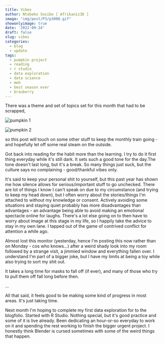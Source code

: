 ```yaml
---
title: Vibes
author: Ntobeko Sosibo [ Afrikaniz3D ]
image: "img/post/P3/p3000.gif"
showonlyimage: true
date: '2022-09-24'
draft: false
slug: vibes
categories:
  - blog
  - update
tags:
  - pumpkin project 
  - reading
  - r studio
  - data exploration
  - data science
  - meh
  - best season ever
  - brauberry
---
```


There was a theme and set of topics set for this month that had to be scrapped, 

![pumpkin 1][1]

![pumpkin 2][2]

so this post will touch on some other stuff to keep the monthly train going - and hopefully let off some real steam on the outside.

Got back into reading for the habit more than the learning. I try to do it first thing everyday while it's still dark. It sets such a good tone for the day.The tone doesn't last long, but it's a break. So many things just suck, but the culture says no complaining - good/thankful vibes only.

It's said to keep your personal shit to yourself, but this past year has shown me how silence allows for serious/important stuff to go unchecked. There are lot of things I know I can't speak on due to my circumstance (and trying to keep my head down), but I often worry about the stories/things I'm attached to without my knowledge or consent. Actively avoiding some situations and staying quiet probably has more disadvantages than advantages – an advantage being able to avoid making an emotional spectacle online for laughs. There's a lot else going on to then have to worry about image at this stage in my life, so I happily take the advice to stay in my own lane. I tapped out of  the game of contrived conflict for attention a while ago.

Almost lost this monitor (yesterday, hence I'm posting this now rather than on Monday - cos who knows...) after a weird shady look into my room  followed by a strange visit, a jimmied window and everything fallen over. I understand I'm part of a bigger joke, but I have my limits at being a toy while also trying to sort my shit out.

It takes a long time for masks to fall off (if ever), and many of those who try to pull them off fall long before then.

…

All that said, it feels good to be making some kind of progress in most areas. It's just taking time.

Next month I'm hoping to complete my first data exploration for to the blogfolio. Started with R Studio. Nothing special, but it's good practice and some of it is live already. Been dedicating an hour-or-so everyday to work on it and spending the rest working to finish the bigger urgent project. I honestly think Blender is cursed sometimes with some of the weird things that happen.





[1]: /img/post/P3/p3001.jpg
[2]: /img/post/P3/p3002.jpg
